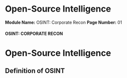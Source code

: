 <!--
 // Platform: Academy
// URL: https://academy.hackthebox.com/module/28/section/184
// Platform Version: V1
// Module ID: 28
// Module Name: OSINT: Corporate Recon
// Module Difficulty: Hard
// Section ID: 184
// Section Title: Open-Source Intelligence
// Page Title: OSINT: Corporate Recon
// Page Number: 01
-->

# Open-Source Intelligence

**Module Name:** OSINT: Corporate Recon **Page Number:** 01

#### OSINT: CORPORATE RECON

# Open-Source Intelligence

## Definition of OSINT

####